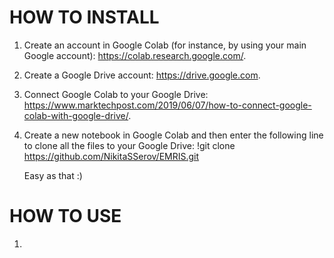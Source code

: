 # HOW TO INSTALL

1. Create an account in Google Colab (for instance, by using your main Google account): https://colab.research.google.com/.
2. Create a Google Drive account: https://drive.google.com.
3. Connect Google Colab to your Google Drive: https://www.marktechpost.com/2019/06/07/how-to-connect-google-colab-with-google-drive/.
4. Create a new notebook in Google Colab and then enter the following line to clone all the files to your Google Drive:
!git clone https://github.com/NikitaSSerov/EMRIS.git

   Easy as that :)

# HOW TO USE

1. 
